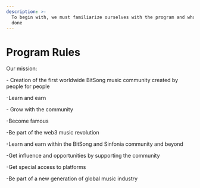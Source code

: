 ```yaml
---
description: >-
  To begin with, we must familiarize ourselves with the program and what can be
  done
---
```


# Program Rules

Our mission:

\- Creation of the first worldwide BitSong music community created by people for people

\-Learn and earn

\- Grow with the community

\-Become famous

\-Be part of the web3 music revolution

\-Learn and earn within the BitSong and Sinfonia community and beyond

\-Get influence and opportunities by supporting the community

\-Get special access to platforms

\-Be part of a new generation of global music industry

